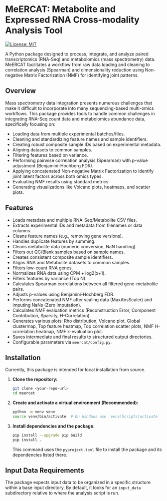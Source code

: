 # MeERCAT: Metabolite and Expressed RNA Cross-modality Analysis Tool

[![License: MIT](https://img.shields.io/badge/License-MIT-yellow.svg)](https://opensource.org/licenses/MIT) <!-- Choose your license and update badge -->

A Python package designed to process, integrate, and analyze paired transcriptomics (RNA-Seq) and metabolomics (mass spectrometry) data. MeERCAT facilitates a workflow from raw data loading and cleaning to correlation analysis (Spearman) and dimensionality reduction using Non-negative Matrix Factorization (NMF) for identifying joint patterns.

## Overview

Mass spectrometry data integration presents numerous challenges that make it difficult to incorporate into many sequencing-based multi-omics workflows. This package provides tools to handle common challenges in integrating RNA-Seq count data and metabolomics abundance data, specifically focusing on:

*   Loading data from multiple experimental batches/files.
*   Cleaning and standardizing feature names and sample identifiers.
*   Creating robust composite sample IDs based on experimental metadata.
*   Aligning datasets to common samples.
*   Filtering features based on variance.
*   Performing pairwise correlation analysis (Spearman) with p-value adjustment (Benjamini-Hochberg FDR).
*   Applying concatenated Non-negative Matrix Factorization to identify joint latent factors across both omics types.
*   Evaluating NMF results using standard metrics.
*   Generating visualizations like Volcano plots, heatmaps, and scatter plots.

## Features

*   Loads metadata and multiple RNA-Seq/Metabolite CSV files.
*   Extracts experimental IDs and metadata from filenames or data columns.
*   Cleans feature names (e.g., removing gene versions).
*   Handles duplicate features by summing.
*   Cleans metabolite data (numeric conversion, NaN handling).
*   Filters out QC/Blank samples based on sample names.
*   Creates consistent composite sample identifiers.
*   Aligns RNA and Metabolite datasets to common samples.
*   Filters low-count RNA genes.
*   Normalizes RNA data using CPM + log2(x+1).
*   Filters features by variance (Top N).
*   Calculates Spearman correlations between all filtered gene-metabolite pairs.
*   Adjusts p-values using Benjamini-Hochberg FDR.
*   Performs concatenated NMF after scaling data (MaxAbsScaler) and imputing NaNs (Zero Imputation).
*   Calculates NMF evaluation metrics (Reconstruction Error, Component Contribution, Sparsity, H-Correlation).
*   Generates various plots: Rho distribution, Volcano plot, Global clustermap, Top feature heatmap, Top correlation scatter plots, NMF H-correlation heatmap, NMF k-evaluation plot.
*   Saves intermediate and final results to structured output directories.
*   Configurable parameters via `meercat/config.py`.

## Installation

Currently, this package is intended for local installation from source.

1.  **Clone the repository:**
    ```bash
    git clone <your-repo-url>
    cd meercat
    ```
2.  **Create and activate a virtual environment (Recommended):**
    ```bash
    python -m venv venv
    source venv/bin/activate  # On Windows use `venv\Scripts\activate`
    ```
3.  **Install dependencies and the package:**
    ```bash
    pip install --upgrade pip build
    pip install .
    ```
    This command uses the `pyproject.toml` file to install the package and its dependencies listed there.

## Input Data Requirements

The package expects input data to be organized in a specific structure within a base input directory. By default, it looks for an `input_data` subdirectory relative to where the analysis script is run.